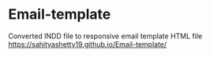 # Email-template
Converted INDD file to responsive email template HTML file
https://sahityashetty19.github.io/Email-template/
